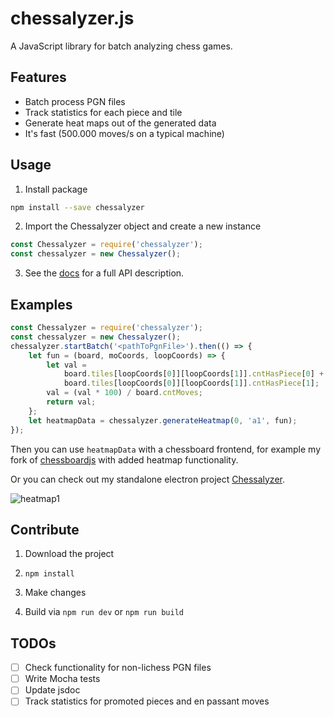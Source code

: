 # chessalyzer.js

A JavaScript library for batch analyzing chess games.

## Features

-   Batch process PGN files
-   Track statistics for each piece and tile
-   Generate heat maps out of the generated data
-   It's fast (500.000 moves/s on a typical machine)

## Usage

1. Install package

```sh
npm install --save chessalyzer
```

2. Import the Chessalyzer object and create a new instance

```javascript
const Chessalyzer = require('chessalyzer');
const chessalyzer = new Chessalyzer();
```

3. See the [docs](https://peterpain.github.io/chessalyzer.js/Chessalyzer.html) for a full API description.

## Examples

```javascript
const Chessalyzer = require('chessalyzer');
const chessalyzer = new Chessalyzer();
chessalyzer.startBatch('<pathToPgnFile>').then(() => {
	let fun = (board, moCoords, loopCoords) => {
		let val =
			board.tiles[loopCoords[0]][loopCoords[1]].cntHasPiece[0] +
			board.tiles[loopCoords[0]][loopCoords[1]].cntHasPiece[1];
		val = (val * 100) / board.cntMoves;
		return val;
	};
	let heatmapData = chessalyzer.generateHeatmap(0, 'a1', fun);
});
```

Then you can use `heatmapData` with a chessboard frontend, for example my fork of [chessboardjs](https://github.com/PeterPain/chessboardjs) with added heatmap functionality.

Or you can check out my standalone electron project [Chessalyzer](https://github.com/PeterPain/chessalyzer-nuxt).

![heatmap1](https://i.imgur.com/xH3XETp.png)

## Contribute

1. Download the project

2. `npm install`

3. Make changes

4. Build via `npm run dev` or `npm run build`

## TODOs

-   [ ] Check functionality for non-lichess PGN files
-   [ ] Write Mocha tests
-   [ ] Update jsdoc
-   [ ] Track statistics for promoted pieces and en passant moves
